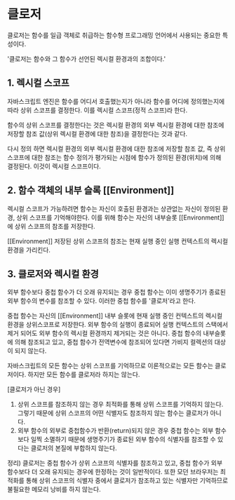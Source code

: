 # 클로저
클로저는 함수를 일급 객체로 취급하는 함수형 프로그래밍 언어에서 사용되는 중요한 특성이다.

'클로저는 함수와 그 함수가 선언된 렉시컬 환경과의 조합이다.'

## 1. 렉시컬 스코프
자바스크립트 엔진은 함수를 어디서 호출했는지가 아니라 함수를 어디에 정의했는지에 따라 상위 스코프를 결정한다. 이를 렉시컬 스코프(정적 스코프)라 한다.

함수의 상위 스코프를 결정한다는 것은 렉시컬 환경의 외부 렉시컬 환경에 대한 참조에 저장할 참조 값(상위 렉시컬 환경에 대한 참조)을 결정한다는 것과 같다.

다시 정의 하면 렉시컬 환경의 외부 렉시컬 환경에 대한 참조에 저장할 참조 값, 즉 상위 스코프에 대한 참조는 함수 정의가 평가되는 시점에 함수가 정의된 환경(위치)에 의해 결정된다. 이것이 렉시컬 스코프이다.

## 2. 함수 객체의 내부 슬록 [[Environment]]
렉시컬 스코프가 가능하려면 함수는 자신이 호출된 환경과는 상관없는 자신이 정의된 환경, 상위 스코프를 기억해야한다. 이를 위해 함수는 자신의 내부슬롯 [[Environment]]에 상위 스코프의 참조를 저장한다.

[[Environment]] 저장된 상위 스코프의 참조는 현재 실행 중인 실행 컨텍스트의 렉시컬 환경을 가리킨다. 

## 3. 클로저와 렉시컬 환경
외부 함수보다 중첩 함수가 더 오래 유지되는 경우 중첩 함수는 이미 생명주기가 종료된 외부 함수의 변수를 참조할 수 있다. 이러한 중첩 함수를 '클로저'라고 한다.

중첩 함수는 자신의 [[Environment]] 내부 슬롯에 현재 실행 중인 컨텍스트의 렉시컬 환경을 상위스코프로 저장한다. 외부 함수의 실행이 종료되어 실행 컨텍스트의 스택에서 제거 되어도 외부 함수의 렉시컬 환경까지 제거되는 것은 아니다. 중첩 함수의 내부슬롯에 의해 참조되고 있고, 중첩 함수가 전역변수에 참조되어 있다면 가비지 컬렉션의 대상이 되지 않는다.

자바스크립트의 모든 함수는 상위 스코프를 기억하므로 이론적으로는 모든 함수는 클로저이다. 하지만 모든 함수를 클로저라 하지는 않는다.

[클로저가 아닌 경우]
1) 상위 스코프를 참조하지 않는 경우 최적화를 통해 상위 스코프를 기억하지 않는다. 그렇기 때문에 상위 스코프의 어떤 식별자도 참조하지 않는 함수는 클로저가 아니다. 
2) 외부 함수의 외부로 중첩함수가 반환(return)되지 않은 경우 중첩 함수는 외부 함수보다 일찍 소멸하기 때문에 생명주기가 종료된 외부 함수의 식별자를 참조할 수 있다는 클로저의 본질에 부합하지 않는다.

정리) 클로저는 중첩 함수가 상위 스코프의 식별자를 참조하고 있고, 중첩 함수가 외부 함수보다 더 오래 유지되는 경우에 한정하는 것이 일반적이다. 또한 모던 브라우저는 최적화를 통해 상위 스코프의 식별자 중에서 클로저가 참조하고 있는 식별자만 기억하므로 불필요한 메모리 낭비를 하지 않는다.